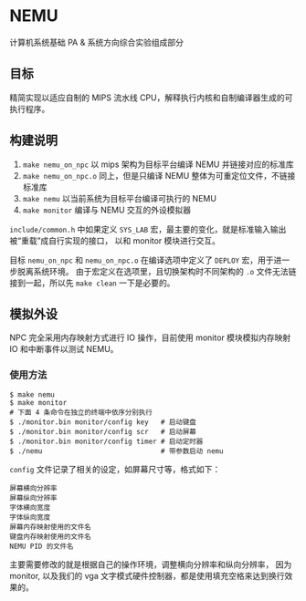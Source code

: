 # NEMU

计算机系统基础 PA & 系统方向综合实验组成部分

## 目标

精简实现以适应自制的 MIPS 流水线 CPU，解释执行内核和自制编译器生成的可执行程序。

## 构建说明

1. `make nemu_on_npc` 以 mips 架构为目标平台编译 NEMU 并链接对应的标准库
2. `make nemu_on_npc.o` 同上，但是只编译 NEMU 整体为可重定位文件，不链接标准库
3. `make nemu` 以当前系统为目标平台编译可执行的 NEMU
4. `make monitor` 编译与 NEMU 交互的外设模拟器

`include/common.h` 中如果定义 `SYS_LAB` 宏，最主要的变化，就是标准输入输出被“重载”成自行实现的接口，
以和 monitor 模块进行交互。

目标 `nemu_on_npc` 和 `nemu_on_npc.o` 在编译选项中定义了 `DEPLOY` 宏，用于进一步脱离系统环境。
由于宏定义在选项里，且切换架构时不同架构的 `.o` 文件无法链接到一起，所以先 `make clean` 一下是必要的。

## 模拟外设

NPC 完全采用内存映射方式进行 IO 操作，目前使用 monitor 模块模拟内存映射 IO 和中断事件以测试 NEMU。

### 使用方法

```
$ make nemu
$ make monitor
# 下面 4 条命令在独立的终端中依序分别执行
$ ./monitor.bin monitor/config key   # 启动键盘
$ ./monitor.bin monitor/config scr   # 启动屏幕
$ ./monitor.bin monitor/config timer # 启动定时器
$ ./nemu                             # 带参数启动 nemu
```

`config` 文件记录了相关的设定，如屏幕尺寸等，格式如下：

```
屏幕横向分辨率
屏幕纵向分辨率
字体横向宽度
字体纵向宽度
屏幕内存映射使用的文件名
键盘内存映射使用的文件名
NEMU PID 的文件名
```

主要需要修改的就是根据自己的操作环境，调整横向分辨率和纵向分辨率，
因为 monitor, 以及我们的 vga 文字模式硬件控制器，都是使用填充空格来达到换行效果的。
